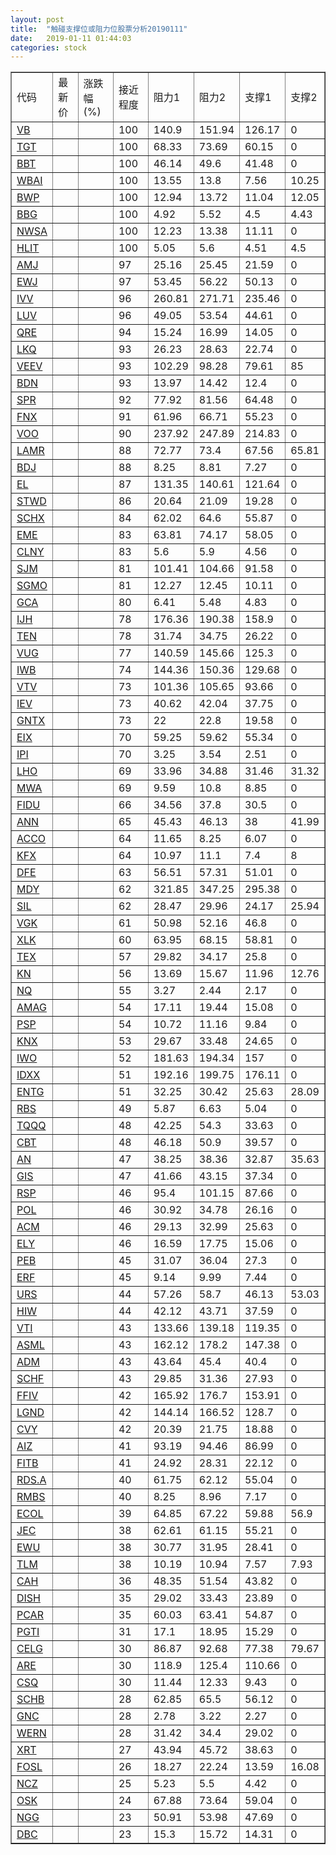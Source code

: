 ```yaml
---
layout: post
title:  "触碰支撑位或阻力位股票分析20190111"
date:   2019-01-11 01:44:03
categories: stock
---
```

<script type="text/javascript">
var stockList = []
stockList.push('gb_vb');
stockList.push('gb_tgt');
stockList.push('gb_bbt');
stockList.push('gb_wbai');
stockList.push('gb_bwp');
stockList.push('gb_bbg');
stockList.push('gb_nwsa');
stockList.push('gb_hlit');
stockList.push('gb_amj');
stockList.push('gb_ewj');
stockList.push('gb_ivv');
stockList.push('gb_luv');
stockList.push('gb_qre');
stockList.push('gb_lkq');
stockList.push('gb_veev');
stockList.push('gb_bdn');
stockList.push('gb_spr');
stockList.push('gb_fnx');
stockList.push('gb_voo');
stockList.push('gb_lamr');
stockList.push('gb_bdj');
stockList.push('gb_el');
stockList.push('gb_stwd');
stockList.push('gb_schx');
stockList.push('gb_eme');
stockList.push('gb_clny');
stockList.push('gb_sjm');
stockList.push('gb_sgmo');
stockList.push('gb_gca');
stockList.push('gb_ijh');
stockList.push('gb_ten');
stockList.push('gb_vug');
stockList.push('gb_iwb');
stockList.push('gb_vtv');
stockList.push('gb_iev');
stockList.push('gb_gntx');
stockList.push('gb_eix');
stockList.push('gb_ipi');
stockList.push('gb_lho');
stockList.push('gb_mwa');
stockList.push('gb_fidu');
stockList.push('gb_ann');
stockList.push('gb_acco');
stockList.push('gb_kfx');
stockList.push('gb_dfe');
stockList.push('gb_mdy');
stockList.push('gb_sil');
stockList.push('gb_vgk');
stockList.push('gb_xlk');
stockList.push('gb_tex');
stockList.push('gb_kn');
stockList.push('gb_nq');
stockList.push('gb_amag');
stockList.push('gb_psp');
stockList.push('gb_knx');
stockList.push('gb_iwo');
stockList.push('gb_idxx');
stockList.push('gb_entg');
stockList.push('gb_rbs');
stockList.push('gb_tqqq');
stockList.push('gb_cbt');
stockList.push('gb_an');
stockList.push('gb_gis');
stockList.push('gb_rsp');
stockList.push('gb_pol');
stockList.push('gb_acm');
stockList.push('gb_ely');
stockList.push('gb_peb');
stockList.push('gb_erf');
stockList.push('gb_urs');
stockList.push('gb_hiw');
stockList.push('gb_vti');
stockList.push('gb_asml');
stockList.push('gb_adm');
stockList.push('gb_schf');
stockList.push('gb_ffiv');
stockList.push('gb_lgnd');
stockList.push('gb_cvy');
stockList.push('gb_aiz');
stockList.push('gb_fitb');
stockList.push('gb_rds.a');
stockList.push('gb_rmbs');
stockList.push('gb_ecol');
stockList.push('gb_jec');
stockList.push('gb_ewu');
stockList.push('gb_tlm');
stockList.push('gb_cah');
stockList.push('gb_dish');
stockList.push('gb_pcar');
stockList.push('gb_pgti');
stockList.push('gb_celg');
stockList.push('gb_are');
stockList.push('gb_csq');
stockList.push('gb_schb');
stockList.push('gb_gnc');
stockList.push('gb_wern');
stockList.push('gb_xrt');
stockList.push('gb_fosl');
stockList.push('gb_ncz');
stockList.push('gb_osk');
stockList.push('gb_ngg');
stockList.push('gb_dbc');
</script>
<table border="1">
 <tr>
 <td>代码</td>
 <td>最新价</td>
 <td>涨跌幅(%)</td>
 <td>接近程度</td>
 <td>阻力1</td>
 <td>阻力2</td>
 <td>支撑1</td>
 <td>支撑2</td>
</tr>
  <tr id="vb" class="red">
  <td><a href="http://stock.finance.sina.com.cn/usstock/quotes/VB.html" target="_blank">VB</a></td><td></td><td></td><td>100</td><td>140.9</td><td>151.94</td><td>126.17</td><td>0</td></tr>
  <tr id="tgt" class="red">
  <td><a href="http://stock.finance.sina.com.cn/usstock/quotes/TGT.html" target="_blank">TGT</a></td><td></td><td></td><td>100</td><td>68.33</td><td>73.69</td><td>60.15</td><td>0</td></tr>
  <tr id="bbt" class="red">
  <td><a href="http://stock.finance.sina.com.cn/usstock/quotes/BBT.html" target="_blank">BBT</a></td><td></td><td></td><td>100</td><td>46.14</td><td>49.6</td><td>41.48</td><td>0</td></tr>
  <tr id="wbai" class="green">
  <td><a href="http://stock.finance.sina.com.cn/usstock/quotes/WBAI.html" target="_blank">WBAI</a></td><td></td><td></td><td>100</td><td>13.55</td><td>13.8</td><td>7.56</td><td>10.25</td></tr>
  <tr id="bwp" class="green">
  <td><a href="http://stock.finance.sina.com.cn/usstock/quotes/BWP.html" target="_blank">BWP</a></td><td></td><td></td><td>100</td><td>12.94</td><td>13.72</td><td>11.04</td><td>12.05</td></tr>
  <tr id="bbg" class="red">
  <td><a href="http://stock.finance.sina.com.cn/usstock/quotes/BBG.html" target="_blank">BBG</a></td><td></td><td></td><td>100</td><td>4.92</td><td>5.52</td><td>4.5</td><td>4.43</td></tr>
  <tr id="nwsa" class="red">
  <td><a href="http://stock.finance.sina.com.cn/usstock/quotes/NWSA.html" target="_blank">NWSA</a></td><td></td><td></td><td>100</td><td>12.23</td><td>13.38</td><td>11.11</td><td>0</td></tr>
  <tr id="hlit" class="red">
  <td><a href="http://stock.finance.sina.com.cn/usstock/quotes/HLIT.html" target="_blank">HLIT</a></td><td></td><td></td><td>100</td><td>5.05</td><td>5.6</td><td>4.51</td><td>4.5</td></tr>
  <tr id="amj" class="red">
  <td><a href="http://stock.finance.sina.com.cn/usstock/quotes/AMJ.html" target="_blank">AMJ</a></td><td></td><td></td><td>97</td><td>25.16</td><td>25.45</td><td>21.59</td><td>0</td></tr>
  <tr id="ewj" class="green">
  <td><a href="http://stock.finance.sina.com.cn/usstock/quotes/EWJ.html" target="_blank">EWJ</a></td><td></td><td></td><td>97</td><td>53.45</td><td>56.22</td><td>50.13</td><td>0</td></tr>
  <tr id="ivv" class="red">
  <td><a href="http://stock.finance.sina.com.cn/usstock/quotes/IVV.html" target="_blank">IVV</a></td><td></td><td></td><td>96</td><td>260.81</td><td>271.71</td><td>235.46</td><td>0</td></tr>
  <tr id="luv" class="red">
  <td><a href="http://stock.finance.sina.com.cn/usstock/quotes/LUV.html" target="_blank">LUV</a></td><td></td><td></td><td>96</td><td>49.05</td><td>53.54</td><td>44.61</td><td>0</td></tr>
  <tr id="qre" class="red">
  <td><a href="http://stock.finance.sina.com.cn/usstock/quotes/QRE.html" target="_blank">QRE</a></td><td></td><td></td><td>94</td><td>15.24</td><td>16.99</td><td>14.05</td><td>0</td></tr>
  <tr id="lkq" class="red">
  <td><a href="http://stock.finance.sina.com.cn/usstock/quotes/LKQ.html" target="_blank">LKQ</a></td><td></td><td></td><td>93</td><td>26.23</td><td>28.63</td><td>22.74</td><td>0</td></tr>
  <tr id="veev" class="red">
  <td><a href="http://stock.finance.sina.com.cn/usstock/quotes/VEEV.html" target="_blank">VEEV</a></td><td></td><td></td><td>93</td><td>102.29</td><td>98.28</td><td>79.61</td><td>85</td></tr>
  <tr id="bdn" class="red">
  <td><a href="http://stock.finance.sina.com.cn/usstock/quotes/BDN.html" target="_blank">BDN</a></td><td></td><td></td><td>93</td><td>13.97</td><td>14.42</td><td>12.4</td><td>0</td></tr>
  <tr id="spr" class="red">
  <td><a href="http://stock.finance.sina.com.cn/usstock/quotes/SPR.html" target="_blank">SPR</a></td><td></td><td></td><td>92</td><td>77.92</td><td>81.56</td><td>64.48</td><td>0</td></tr>
  <tr id="fnx" class="red">
  <td><a href="http://stock.finance.sina.com.cn/usstock/quotes/FNX.html" target="_blank">FNX</a></td><td></td><td></td><td>91</td><td>61.96</td><td>66.71</td><td>55.23</td><td>0</td></tr>
  <tr id="voo" class="green">
  <td><a href="http://stock.finance.sina.com.cn/usstock/quotes/VOO.html" target="_blank">VOO</a></td><td></td><td></td><td>90</td><td>237.92</td><td>247.89</td><td>214.83</td><td>0</td></tr>
  <tr id="lamr" class="red">
  <td><a href="http://stock.finance.sina.com.cn/usstock/quotes/LAMR.html" target="_blank">LAMR</a></td><td></td><td></td><td>88</td><td>72.77</td><td>73.4</td><td>67.56</td><td>65.81</td></tr>
  <tr id="bdj" class="green">
  <td><a href="http://stock.finance.sina.com.cn/usstock/quotes/BDJ.html" target="_blank">BDJ</a></td><td></td><td></td><td>88</td><td>8.25</td><td>8.81</td><td>7.27</td><td>0</td></tr>
  <tr id="el" class="green">
  <td><a href="http://stock.finance.sina.com.cn/usstock/quotes/EL.html" target="_blank">EL</a></td><td></td><td></td><td>87</td><td>131.35</td><td>140.61</td><td>121.64</td><td>0</td></tr>
  <tr id="stwd" class="red">
  <td><a href="http://stock.finance.sina.com.cn/usstock/quotes/STWD.html" target="_blank">STWD</a></td><td></td><td></td><td>86</td><td>20.64</td><td>21.09</td><td>19.28</td><td>0</td></tr>
  <tr id="schx" class="red">
  <td><a href="http://stock.finance.sina.com.cn/usstock/quotes/SCHX.html" target="_blank">SCHX</a></td><td></td><td></td><td>84</td><td>62.02</td><td>64.6</td><td>55.87</td><td>0</td></tr>
  <tr id="eme" class="red">
  <td><a href="http://stock.finance.sina.com.cn/usstock/quotes/EME.html" target="_blank">EME</a></td><td></td><td></td><td>83</td><td>63.81</td><td>74.17</td><td>58.05</td><td>0</td></tr>
  <tr id="clny" class="red">
  <td><a href="http://stock.finance.sina.com.cn/usstock/quotes/CLNY.html" target="_blank">CLNY</a></td><td></td><td></td><td>83</td><td>5.6</td><td>5.9</td><td>4.56</td><td>0</td></tr>
  <tr id="sjm" class="green">
  <td><a href="http://stock.finance.sina.com.cn/usstock/quotes/SJM.html" target="_blank">SJM</a></td><td></td><td></td><td>81</td><td>101.41</td><td>104.66</td><td>91.58</td><td>0</td></tr>
  <tr id="sgmo" class="green">
  <td><a href="http://stock.finance.sina.com.cn/usstock/quotes/SGMO.html" target="_blank">SGMO</a></td><td></td><td></td><td>81</td><td>12.27</td><td>12.45</td><td>10.11</td><td>0</td></tr>
  <tr id="gca" class="green">
  <td><a href="http://stock.finance.sina.com.cn/usstock/quotes/GCA.html" target="_blank">GCA</a></td><td></td><td></td><td>80</td><td>6.41</td><td>5.48</td><td>4.83</td><td>0</td></tr>
  <tr id="ijh" class="red">
  <td><a href="http://stock.finance.sina.com.cn/usstock/quotes/IJH.html" target="_blank">IJH</a></td><td></td><td></td><td>78</td><td>176.36</td><td>190.38</td><td>158.9</td><td>0</td></tr>
  <tr id="ten" class="red">
  <td><a href="http://stock.finance.sina.com.cn/usstock/quotes/TEN.html" target="_blank">TEN</a></td><td></td><td></td><td>78</td><td>31.74</td><td>34.75</td><td>26.22</td><td>0</td></tr>
  <tr id="vug" class="red">
  <td><a href="http://stock.finance.sina.com.cn/usstock/quotes/VUG.html" target="_blank">VUG</a></td><td></td><td></td><td>77</td><td>140.59</td><td>145.66</td><td>125.3</td><td>0</td></tr>
  <tr id="iwb" class="red">
  <td><a href="http://stock.finance.sina.com.cn/usstock/quotes/IWB.html" target="_blank">IWB</a></td><td></td><td></td><td>74</td><td>144.36</td><td>150.36</td><td>129.68</td><td>0</td></tr>
  <tr id="vtv" class="red">
  <td><a href="http://stock.finance.sina.com.cn/usstock/quotes/VTV.html" target="_blank">VTV</a></td><td></td><td></td><td>73</td><td>101.36</td><td>105.65</td><td>93.66</td><td>0</td></tr>
  <tr id="iev" class="green">
  <td><a href="http://stock.finance.sina.com.cn/usstock/quotes/IEV.html" target="_blank">IEV</a></td><td></td><td></td><td>73</td><td>40.62</td><td>42.04</td><td>37.75</td><td>0</td></tr>
  <tr id="gntx" class="red">
  <td><a href="http://stock.finance.sina.com.cn/usstock/quotes/GNTX.html" target="_blank">GNTX</a></td><td></td><td></td><td>73</td><td>22</td><td>22.8</td><td>19.58</td><td>0</td></tr>
  <tr id="eix" class="green">
  <td><a href="http://stock.finance.sina.com.cn/usstock/quotes/EIX.html" target="_blank">EIX</a></td><td></td><td></td><td>70</td><td>59.25</td><td>59.62</td><td>55.34</td><td>0</td></tr>
  <tr id="ipi" class="red">
  <td><a href="http://stock.finance.sina.com.cn/usstock/quotes/IPI.html" target="_blank">IPI</a></td><td></td><td></td><td>70</td><td>3.25</td><td>3.54</td><td>2.51</td><td>0</td></tr>
  <tr id="lho" class="green">
  <td><a href="http://stock.finance.sina.com.cn/usstock/quotes/LHO.html" target="_blank">LHO</a></td><td></td><td></td><td>69</td><td>33.96</td><td>34.88</td><td>31.46</td><td>31.32</td></tr>
  <tr id="mwa" class="red">
  <td><a href="http://stock.finance.sina.com.cn/usstock/quotes/MWA.html" target="_blank">MWA</a></td><td></td><td></td><td>69</td><td>9.59</td><td>10.8</td><td>8.85</td><td>0</td></tr>
  <tr id="fidu" class="green">
  <td><a href="http://stock.finance.sina.com.cn/usstock/quotes/FIDU.html" target="_blank">FIDU</a></td><td></td><td></td><td>66</td><td>34.56</td><td>37.8</td><td>30.5</td><td>0</td></tr>
  <tr id="ann" class="red">
  <td><a href="http://stock.finance.sina.com.cn/usstock/quotes/ANN.html" target="_blank">ANN</a></td><td></td><td></td><td>65</td><td>45.43</td><td>46.13</td><td>38</td><td>41.99</td></tr>
  <tr id="acco" class="green">
  <td><a href="http://stock.finance.sina.com.cn/usstock/quotes/ACCO.html" target="_blank">ACCO</a></td><td></td><td></td><td>64</td><td>11.65</td><td>8.25</td><td>6.07</td><td>0</td></tr>
  <tr id="kfx" class="green">
  <td><a href="http://stock.finance.sina.com.cn/usstock/quotes/KFX.html" target="_blank">KFX</a></td><td></td><td></td><td>64</td><td>10.97</td><td>11.1</td><td>7.4</td><td>8</td></tr>
  <tr id="dfe" class="green">
  <td><a href="http://stock.finance.sina.com.cn/usstock/quotes/DFE.html" target="_blank">DFE</a></td><td></td><td></td><td>63</td><td>56.51</td><td>57.31</td><td>51.01</td><td>0</td></tr>
  <tr id="mdy" class="red">
  <td><a href="http://stock.finance.sina.com.cn/usstock/quotes/MDY.html" target="_blank">MDY</a></td><td></td><td></td><td>62</td><td>321.85</td><td>347.25</td><td>295.38</td><td>0</td></tr>
  <tr id="sil" class="green">
  <td><a href="http://stock.finance.sina.com.cn/usstock/quotes/SIL.html" target="_blank">SIL</a></td><td></td><td></td><td>62</td><td>28.47</td><td>29.96</td><td>24.17</td><td>25.94</td></tr>
  <tr id="vgk" class="red">
  <td><a href="http://stock.finance.sina.com.cn/usstock/quotes/VGK.html" target="_blank">VGK</a></td><td></td><td></td><td>61</td><td>50.98</td><td>52.16</td><td>46.8</td><td>0</td></tr>
  <tr id="xlk" class="red">
  <td><a href="http://stock.finance.sina.com.cn/usstock/quotes/XLK.html" target="_blank">XLK</a></td><td></td><td></td><td>60</td><td>63.95</td><td>68.15</td><td>58.81</td><td>0</td></tr>
  <tr id="tex" class="red">
  <td><a href="http://stock.finance.sina.com.cn/usstock/quotes/TEX.html" target="_blank">TEX</a></td><td></td><td></td><td>57</td><td>29.82</td><td>34.17</td><td>25.8</td><td>0</td></tr>
  <tr id="kn" class="red">
  <td><a href="http://stock.finance.sina.com.cn/usstock/quotes/KN.html" target="_blank">KN</a></td><td></td><td></td><td>56</td><td>13.69</td><td>15.67</td><td>11.96</td><td>12.76</td></tr>
  <tr id="nq" class="green">
  <td><a href="http://stock.finance.sina.com.cn/usstock/quotes/NQ.html" target="_blank">NQ</a></td><td></td><td></td><td>55</td><td>3.27</td><td>2.44</td><td>2.17</td><td>0</td></tr>
  <tr id="amag" class="green">
  <td><a href="http://stock.finance.sina.com.cn/usstock/quotes/AMAG.html" target="_blank">AMAG</a></td><td></td><td></td><td>54</td><td>17.11</td><td>19.44</td><td>15.08</td><td>0</td></tr>
  <tr id="psp" class="red">
  <td><a href="http://stock.finance.sina.com.cn/usstock/quotes/PSP.html" target="_blank">PSP</a></td><td></td><td></td><td>54</td><td>10.72</td><td>11.16</td><td>9.84</td><td>0</td></tr>
  <tr id="knx" class="red">
  <td><a href="http://stock.finance.sina.com.cn/usstock/quotes/KNX.html" target="_blank">KNX</a></td><td></td><td></td><td>53</td><td>29.67</td><td>33.48</td><td>24.65</td><td>0</td></tr>
  <tr id="iwo" class="red">
  <td><a href="http://stock.finance.sina.com.cn/usstock/quotes/IWO.html" target="_blank">IWO</a></td><td></td><td></td><td>52</td><td>181.63</td><td>194.34</td><td>157</td><td>0</td></tr>
  <tr id="idxx" class="green">
  <td><a href="http://stock.finance.sina.com.cn/usstock/quotes/IDXX.html" target="_blank">IDXX</a></td><td></td><td></td><td>51</td><td>192.16</td><td>199.75</td><td>176.11</td><td>0</td></tr>
  <tr id="entg" class="green">
  <td><a href="http://stock.finance.sina.com.cn/usstock/quotes/ENTG.html" target="_blank">ENTG</a></td><td></td><td></td><td>51</td><td>32.25</td><td>30.42</td><td>25.63</td><td>28.09</td></tr>
  <tr id="rbs" class="red">
  <td><a href="http://stock.finance.sina.com.cn/usstock/quotes/RBS.html" target="_blank">RBS</a></td><td></td><td></td><td>49</td><td>5.87</td><td>6.63</td><td>5.04</td><td>0</td></tr>
  <tr id="tqqq" class="red">
  <td><a href="http://stock.finance.sina.com.cn/usstock/quotes/TQQQ.html" target="_blank">TQQQ</a></td><td></td><td></td><td>48</td><td>42.25</td><td>54.3</td><td>33.63</td><td>0</td></tr>
  <tr id="cbt" class="red">
  <td><a href="http://stock.finance.sina.com.cn/usstock/quotes/CBT.html" target="_blank">CBT</a></td><td></td><td></td><td>48</td><td>46.18</td><td>50.9</td><td>39.57</td><td>0</td></tr>
  <tr id="an" class="green">
  <td><a href="http://stock.finance.sina.com.cn/usstock/quotes/AN.html" target="_blank">AN</a></td><td></td><td></td><td>47</td><td>38.25</td><td>38.36</td><td>32.87</td><td>35.63</td></tr>
  <tr id="gis" class="red">
  <td><a href="http://stock.finance.sina.com.cn/usstock/quotes/GIS.html" target="_blank">GIS</a></td><td></td><td></td><td>47</td><td>41.66</td><td>43.15</td><td>37.34</td><td>0</td></tr>
  <tr id="rsp" class="green">
  <td><a href="http://stock.finance.sina.com.cn/usstock/quotes/RSP.html" target="_blank">RSP</a></td><td></td><td></td><td>46</td><td>95.4</td><td>101.15</td><td>87.66</td><td>0</td></tr>
  <tr id="pol" class="green">
  <td><a href="http://stock.finance.sina.com.cn/usstock/quotes/POL.html" target="_blank">POL</a></td><td></td><td></td><td>46</td><td>30.92</td><td>34.78</td><td>26.16</td><td>0</td></tr>
  <tr id="acm" class="green">
  <td><a href="http://stock.finance.sina.com.cn/usstock/quotes/ACM.html" target="_blank">ACM</a></td><td></td><td></td><td>46</td><td>29.13</td><td>32.99</td><td>25.63</td><td>0</td></tr>
  <tr id="ely" class="red">
  <td><a href="http://stock.finance.sina.com.cn/usstock/quotes/ELY.html" target="_blank">ELY</a></td><td></td><td></td><td>46</td><td>16.59</td><td>17.75</td><td>15.06</td><td>0</td></tr>
  <tr id="peb" class="red">
  <td><a href="http://stock.finance.sina.com.cn/usstock/quotes/PEB.html" target="_blank">PEB</a></td><td></td><td></td><td>45</td><td>31.07</td><td>36.04</td><td>27.3</td><td>0</td></tr>
  <tr id="erf" class="red">
  <td><a href="http://stock.finance.sina.com.cn/usstock/quotes/ERF.html" target="_blank">ERF</a></td><td></td><td></td><td>45</td><td>9.14</td><td>9.99</td><td>7.44</td><td>0</td></tr>
  <tr id="urs" class="green">
  <td><a href="http://stock.finance.sina.com.cn/usstock/quotes/URS.html" target="_blank">URS</a></td><td></td><td></td><td>44</td><td>57.26</td><td>58.7</td><td>46.13</td><td>53.03</td></tr>
  <tr id="hiw" class="red">
  <td><a href="http://stock.finance.sina.com.cn/usstock/quotes/HIW.html" target="_blank">HIW</a></td><td></td><td></td><td>44</td><td>42.12</td><td>43.71</td><td>37.59</td><td>0</td></tr>
  <tr id="vti" class="red">
  <td><a href="http://stock.finance.sina.com.cn/usstock/quotes/VTI.html" target="_blank">VTI</a></td><td></td><td></td><td>43</td><td>133.66</td><td>139.18</td><td>119.35</td><td>0</td></tr>
  <tr id="asml" class="green">
  <td><a href="http://stock.finance.sina.com.cn/usstock/quotes/ASML.html" target="_blank">ASML</a></td><td></td><td></td><td>43</td><td>162.12</td><td>178.2</td><td>147.38</td><td>0</td></tr>
  <tr id="adm" class="red">
  <td><a href="http://stock.finance.sina.com.cn/usstock/quotes/ADM.html" target="_blank">ADM</a></td><td></td><td></td><td>43</td><td>43.64</td><td>45.4</td><td>40.4</td><td>0</td></tr>
  <tr id="schf" class="red">
  <td><a href="http://stock.finance.sina.com.cn/usstock/quotes/SCHF.html" target="_blank">SCHF</a></td><td></td><td></td><td>43</td><td>29.85</td><td>31.36</td><td>27.93</td><td>0</td></tr>
  <tr id="ffiv" class="red">
  <td><a href="http://stock.finance.sina.com.cn/usstock/quotes/FFIV.html" target="_blank">FFIV</a></td><td></td><td></td><td>42</td><td>165.92</td><td>176.7</td><td>153.91</td><td>0</td></tr>
  <tr id="lgnd" class="green">
  <td><a href="http://stock.finance.sina.com.cn/usstock/quotes/LGND.html" target="_blank">LGND</a></td><td></td><td></td><td>42</td><td>144.14</td><td>166.52</td><td>128.7</td><td>0</td></tr>
  <tr id="cvy" class="green">
  <td><a href="http://stock.finance.sina.com.cn/usstock/quotes/CVY.html" target="_blank">CVY</a></td><td></td><td></td><td>42</td><td>20.39</td><td>21.75</td><td>18.88</td><td>0</td></tr>
  <tr id="aiz" class="red">
  <td><a href="http://stock.finance.sina.com.cn/usstock/quotes/AIZ.html" target="_blank">AIZ</a></td><td></td><td></td><td>41</td><td>93.19</td><td>94.46</td><td>86.99</td><td>0</td></tr>
  <tr id="fitb" class="red">
  <td><a href="http://stock.finance.sina.com.cn/usstock/quotes/FITB.html" target="_blank">FITB</a></td><td></td><td></td><td>41</td><td>24.92</td><td>28.31</td><td>22.12</td><td>0</td></tr>
  <tr id="rds.a" class="red">
  <td><a href="http://stock.finance.sina.com.cn/usstock/quotes/RDS.A.html" target="_blank">RDS.A</a></td><td></td><td></td><td>40</td><td>61.75</td><td>62.12</td><td>55.04</td><td>0</td></tr>
  <tr id="rmbs" class="green">
  <td><a href="http://stock.finance.sina.com.cn/usstock/quotes/RMBS.html" target="_blank">RMBS</a></td><td></td><td></td><td>40</td><td>8.25</td><td>8.96</td><td>7.17</td><td>0</td></tr>
  <tr id="ecol" class="red">
  <td><a href="http://stock.finance.sina.com.cn/usstock/quotes/ECOL.html" target="_blank">ECOL</a></td><td></td><td></td><td>39</td><td>64.85</td><td>67.22</td><td>59.88</td><td>56.9</td></tr>
  <tr id="jec" class="red">
  <td><a href="http://stock.finance.sina.com.cn/usstock/quotes/JEC.html" target="_blank">JEC</a></td><td></td><td></td><td>38</td><td>62.61</td><td>61.15</td><td>55.21</td><td>0</td></tr>
  <tr id="ewu" class="red">
  <td><a href="http://stock.finance.sina.com.cn/usstock/quotes/EWU.html" target="_blank">EWU</a></td><td></td><td></td><td>38</td><td>30.77</td><td>31.95</td><td>28.41</td><td>0</td></tr>
  <tr id="tlm" class="green">
  <td><a href="http://stock.finance.sina.com.cn/usstock/quotes/TLM.html" target="_blank">TLM</a></td><td></td><td></td><td>38</td><td>10.19</td><td>10.94</td><td>7.57</td><td>7.93</td></tr>
  <tr id="cah" class="red">
  <td><a href="http://stock.finance.sina.com.cn/usstock/quotes/CAH.html" target="_blank">CAH</a></td><td></td><td></td><td>36</td><td>48.35</td><td>51.54</td><td>43.82</td><td>0</td></tr>
  <tr id="dish" class="red">
  <td><a href="http://stock.finance.sina.com.cn/usstock/quotes/DISH.html" target="_blank">DISH</a></td><td></td><td></td><td>35</td><td>29.02</td><td>33.43</td><td>23.89</td><td>0</td></tr>
  <tr id="pcar" class="red">
  <td><a href="http://stock.finance.sina.com.cn/usstock/quotes/PCAR.html" target="_blank">PCAR</a></td><td></td><td></td><td>35</td><td>60.03</td><td>63.41</td><td>54.87</td><td>0</td></tr>
  <tr id="pgti" class="red">
  <td><a href="http://stock.finance.sina.com.cn/usstock/quotes/PGTI.html" target="_blank">PGTI</a></td><td></td><td></td><td>31</td><td>17.1</td><td>18.95</td><td>15.29</td><td>0</td></tr>
  <tr id="celg" class="green">
  <td><a href="http://stock.finance.sina.com.cn/usstock/quotes/CELG.html" target="_blank">CELG</a></td><td></td><td></td><td>30</td><td>86.87</td><td>92.68</td><td>77.38</td><td>79.67</td></tr>
  <tr id="are" class="green">
  <td><a href="http://stock.finance.sina.com.cn/usstock/quotes/ARE.html" target="_blank">ARE</a></td><td></td><td></td><td>30</td><td>118.9</td><td>125.4</td><td>110.66</td><td>0</td></tr>
  <tr id="csq" class="red">
  <td><a href="http://stock.finance.sina.com.cn/usstock/quotes/CSQ.html" target="_blank">CSQ</a></td><td></td><td></td><td>30</td><td>11.44</td><td>12.33</td><td>9.43</td><td>0</td></tr>
  <tr id="schb" class="red">
  <td><a href="http://stock.finance.sina.com.cn/usstock/quotes/SCHB.html" target="_blank">SCHB</a></td><td></td><td></td><td>28</td><td>62.85</td><td>65.5</td><td>56.12</td><td>0</td></tr>
  <tr id="gnc" class="red">
  <td><a href="http://stock.finance.sina.com.cn/usstock/quotes/GNC.html" target="_blank">GNC</a></td><td></td><td></td><td>28</td><td>2.78</td><td>3.22</td><td>2.27</td><td>0</td></tr>
  <tr id="wern" class="red">
  <td><a href="http://stock.finance.sina.com.cn/usstock/quotes/WERN.html" target="_blank">WERN</a></td><td></td><td></td><td>28</td><td>31.42</td><td>34.4</td><td>29.02</td><td>0</td></tr>
  <tr id="xrt" class="red">
  <td><a href="http://stock.finance.sina.com.cn/usstock/quotes/XRT.html" target="_blank">XRT</a></td><td></td><td></td><td>27</td><td>43.94</td><td>45.72</td><td>38.63</td><td>0</td></tr>
  <tr id="fosl" class="green">
  <td><a href="http://stock.finance.sina.com.cn/usstock/quotes/FOSL.html" target="_blank">FOSL</a></td><td></td><td></td><td>26</td><td>18.27</td><td>22.24</td><td>13.59</td><td>16.08</td></tr>
  <tr id="ncz" class="green">
  <td><a href="http://stock.finance.sina.com.cn/usstock/quotes/NCZ.html" target="_blank">NCZ</a></td><td></td><td></td><td>25</td><td>5.23</td><td>5.5</td><td>4.42</td><td>0</td></tr>
  <tr id="osk" class="green">
  <td><a href="http://stock.finance.sina.com.cn/usstock/quotes/OSK.html" target="_blank">OSK</a></td><td></td><td></td><td>24</td><td>67.88</td><td>73.64</td><td>59.04</td><td>0</td></tr>
  <tr id="ngg" class="green">
  <td><a href="http://stock.finance.sina.com.cn/usstock/quotes/NGG.html" target="_blank">NGG</a></td><td></td><td></td><td>23</td><td>50.91</td><td>53.98</td><td>47.69</td><td>0</td></tr>
  <tr id="dbc" class="green">
  <td><a href="http://stock.finance.sina.com.cn/usstock/quotes/DBC.html" target="_blank">DBC</a></td><td></td><td></td><td>23</td><td>15.3</td><td>15.72</td><td>14.31</td><td>0</td></tr>
</table>
